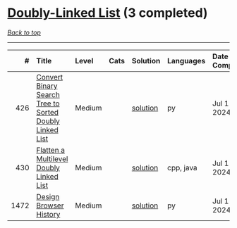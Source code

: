 # [Doubly-Linked List](<https://leetcode.com/tag/Doubly-Linked-List/>) (3 completed)

*[Back to top](<../../README.md>)*

------

|    # | Title                                                                                                                                              | Level   | Cats   | Solution                                                                          | Languages   | Date Complete   |
|-----:|:---------------------------------------------------------------------------------------------------------------------------------------------------|:--------|:-------|:----------------------------------------------------------------------------------|:------------|:----------------|
|  426 | [Convert Binary Search Tree to Sorted Doubly Linked List](<https://leetcode.com/problems/convert-binary-search-tree-to-sorted-doubly-linked-list>) | Medium  |        | [solution](<../_426. Convert Binary Search Tree to Sorted Doubly Linked List.md>) | py          | Jul 11, 2024    |
|  430 | [Flatten a Multilevel Doubly Linked List](<https://leetcode.com/problems/flatten-a-multilevel-doubly-linked-list>)                                 | Medium  |        | [solution](<../_430. Flatten a Multilevel Doubly Linked List.md>)                 | cpp, java   | Jul 11, 2024    |
| 1472 | [Design Browser History](<https://leetcode.com/problems/design-browser-history>)                                                                   | Medium  |        | [solution](<../_1472. Design Browser History.md>)                                 | py          | Jul 11, 2024    |